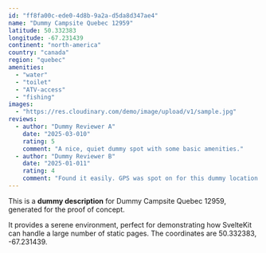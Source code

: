 ```yaml
---
id: "ff8fa00c-ede0-4d8b-9a2a-d5da8d347ae4"
name: "Dummy Campsite Quebec 12959"
latitude: 50.332383
longitude: -67.231439
continent: "north-america"
country: "canada"
region: "quebec"
amenities:
  - "water"
  - "toilet"
  - "ATV-access"
  - "fishing"
images:
  - "https://res.cloudinary.com/demo/image/upload/v1/sample.jpg"
reviews:
  - author: "Dummy Reviewer A"
    date: "2025-03-010"
    rating: 5
    comment: "A nice, quiet dummy spot with some basic amenities."
  - author: "Dummy Reviewer B"
    date: "2025-01-011"
    rating: 4
    comment: "Found it easily. GPS was spot on for this dummy location."
---
```


This is a **dummy description** for Dummy Campsite Quebec 12959, generated for the proof of concept.

It provides a serene environment, perfect for demonstrating how SvelteKit can handle a large number of static pages. The coordinates are 50.332383, -67.231439.

